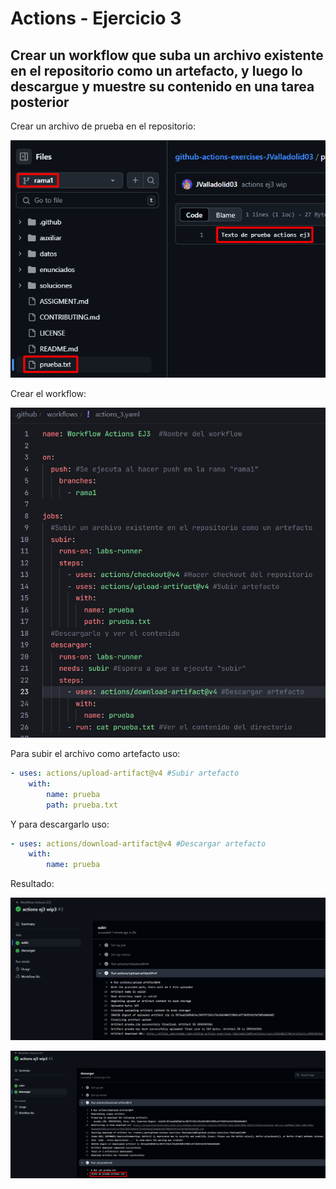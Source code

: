 # Actions - Ejercicio 3

## Crear un workflow que suba un archivo existente en el repositorio como un artefacto, y luego lo descargue y muestre su contenido en una tarea posterior

Crear un archivo de prueba en el repositorio:

![](../../datos/actions_ej3_foto1.png)

Crear el workflow:

![](../../datos/actions_ej3_foto2.png)

Para subir el archivo como artefacto uso:

```yaml
- uses: actions/upload-artifact@v4 #Subir artefacto
    with:
        name: prueba
        path: prueba.txt
```

Y para descargarlo uso:

```yaml
- uses: actions/download-artifact@v4 #Descargar artefacto
    with:
        name: prueba
```

Resultado:

![](../../datos/actions_ej3_foto3.png)

![](../../datos/actions_ej3_foto4.png)